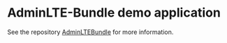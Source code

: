 # AdminLTE-Bundle demo application

See the repository [AdminLTEBundle](https://github.com/kevinpapst/AdminLTEBundle) for more information.
